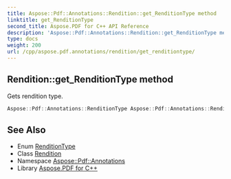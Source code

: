 ```yaml
---
title: Aspose::Pdf::Annotations::Rendition::get_RenditionType method
linktitle: get_RenditionType
second_title: Aspose.PDF for C++ API Reference
description: 'Aspose::Pdf::Annotations::Rendition::get_RenditionType method. Gets rendition type in C++.'
type: docs
weight: 200
url: /cpp/aspose.pdf.annotations/rendition/get_renditiontype/
---
```

## Rendition::get_RenditionType method


Gets rendition type.

```cpp
Aspose::Pdf::Annotations::RenditionType Aspose::Pdf::Annotations::Rendition::get_RenditionType()
```

## See Also

* Enum [RenditionType](../../renditiontype/)
* Class [Rendition](../)
* Namespace [Aspose::Pdf::Annotations](../../)
* Library [Aspose.PDF for C++](../../../)
